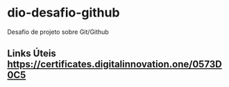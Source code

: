 # dio-desafio-github
Desafio de projeto sobre Git/Github

## Links Úteis https://certificates.digitalinnovation.one/0573D0C5
